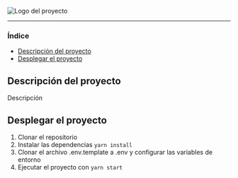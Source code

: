 ![Logo del proyecto](ubicación)

<hr />

### Índice

- [Descripción del proyecto](#Descripción-del-proyecto)
- [Desplegar el proyecto](#Desplegar-el-proyecto)

## Descripción del proyecto

Descripción

## Desplegar el proyecto

1. Clonar el repositorio
2. Instalar las dependencias `yarn install`
3. Clonar el archivo .env.template a .env y configurar las variables de entorno
4. Ejecutar el proyecto con `yarn start`

